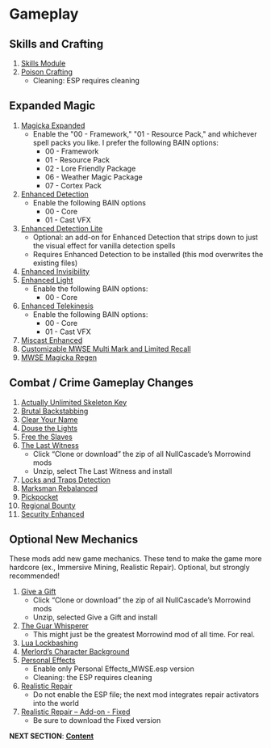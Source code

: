 # Gameplay 

## Skills and Crafting
1. [Skills Module](https://www.nexusmods.com/morrowind/mods/46034?tab=files)
1. [Poison Crafting](https://www.nexusmods.com/morrowind/mods/45729?tab=files)
	- Cleaning: ESP requires cleaning

## Expanded Magic
1. [Magicka Expanded](https://www.nexusmods.com/morrowind/mods/47111?tab=files)
	- Enable the "00 - Framework," "01 - Resource Pack," and whichever spell packs you like. I prefer the following BAIN options:
		- 00 - Framework
		- 01 - Resource Pack
		- 02 - Lore Friendly Package
		- 06 - Weather Magic Package
		- 07 - Cortex Pack
1. [Enhanced Detection](https://www.nexusmods.com/morrowind/mods/47480?tab=files)
	- Enable the following BAIN options
		- 00 - Core
		- 01 - Cast VFX
1. [Enhanced Detection Lite](https://www.nexusmods.com/morrowind/mods/48471?tab=files)
	- Optional: an add-on for Enhanced Detection that strips down to just the visual effect for vanilla detection spells
	- Requires Enhanced Detection to be installed (this mod overwrites the existing files)
1. [Enhanced Invisibility](https://www.nexusmods.com/morrowind/mods/47565?tab=files)
1. [Enhanced Light](https://www.nexusmods.com/morrowind/mods/47672?tab=files)
	- Enable the following BAIN options:
		- 00 - Core
1. [Enhanced Telekinesis](https://www.nexusmods.com/morrowind/mods/47534?tab=files)
	- Enable the following BAIN options:
		- 00 - Core
		- 01 - Cast VFX
1. [Miscast Enhanced](https://www.nexusmods.com/morrowind/mods/47948?tab=files)
1. [Customizable MWSE Multi Mark and Limited Recall](https://www.nexusmods.com/morrowind/mods/47065?tab=files)
1. [MWSE Magicka Regen](https://www.nexusmods.com/morrowind/mods/48129?tab=files)

## Combat / Crime Gameplay Changes
1. [Actually Unlimited Skeleton Key](https://www.nexusmods.com/morrowind/mods/47972?tab=files)
1. [Brutal Backstabbing](https://www.nexusmods.com/morrowind/mods/45890?tab=files)
1. [Clear Your Name](https://www.nexusmods.com/morrowind/mods/43786?tab=files)
1. [Douse the Lights](https://www.nexusmods.com/morrowind/mods/47980?tab=files)
1. [Free the Slaves](https://www.nexusmods.com/morrowind/mods/45191?tab=files)
1. [The Last Witness](https://github.com/NullCascade/morrowind-mods)
	- Click “Clone or download” the zip of all NullCascade’s Morrowind mods
	- Unzip, select The Last Witness and install
1. [Locks and Traps Detection](https://www.nexusmods.com/morrowind/mods/48528?tab=files)
1. [Marksman Rebalanced](https://www.nexusmods.com/morrowind/mods/46715?tab=files)
1. [Pickpocket](https://www.nexusmods.com/morrowind/mods/47581?tab=files)
1. [Regional Bounty](https://www.nexusmods.com/morrowind/mods/47285?tab=files)
1. [Security Enhanced](https://www.nexusmods.com/morrowind/mods/47038?tab=files)

## Optional New Mechanics
These mods add new game mechanics. These tend to make the game more hardcore (ex., Immersive Mining, Realistic Repair). Optional, but strongly recommended!
1. [Give a Gift](https://github.com/NullCascade/morrowind-mods)
	- Click “Clone or download” the zip of all NullCascade’s Morrowind mods
	- Unzip, selected Give a Gift and install
1. [The Guar Whisperer](https://www.nexusmods.com/morrowind/mods/48247?tab=files)
	- This might just be the greatest Morrowind mod of all time. For real.
1. [Lua Lockbashing](https://www.nexusmods.com/morrowind/mods/48544?tab=files)
1. [Merlord’s Character Background](https://www.nexusmods.com/morrowind/mods/46795?tab=files)
1. [Personal Effects](https://www.nexusmods.com/morrowind/mods/45338?tab=files)
	- Enable only Personal Effects_MWSE.esp version
	- Cleaning: the ESP requires cleaning
1. [Realistic Repair](https://www.nexusmods.com/morrowind/mods/46673?tab=files)
	- Do not enable the ESP file; the next mod integrates repair activators into the world
1. [Realistic Repair – Add-on - Fixed](https://mega.nz/file/HlRyzQQL#54F5B_laHzQSCuekUmDDm0145E4wuodPA-XLoCbNG8A)
	- Be sure to download the Fixed version

**NEXT SECTION**:
[**Content**](https://github.com/doublemoulinet/Morrowind-Modular-Mod-Guide/blob/master/CONTENT.md)